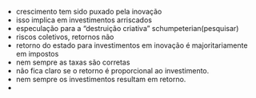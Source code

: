 - crescimento tem sido puxado pela inovação 
- isso implica em investimentos arriscados
- especulação para a “destruição criativa” schumpeterian(pesquisar)
- riscos coletivos, retornos não
- retorno do estado para investimentos em inovação é majoritariamente em impostos
- nem sempre as taxas são corretas 
- não fica claro se o retorno é proporcional ao investimento.
- nem sempre os investimentos resultam em retorno.
- 